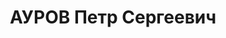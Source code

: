 ---
title: АУРОВ Петр Сергеевич
description: "Род. в 1897, Муромский р-н, с. Панфилово. Проживал: г. Муром. Токарь\
  \ \n  Арестован 10.06.1937. Приговор: ВМН. Расстрелян"
---